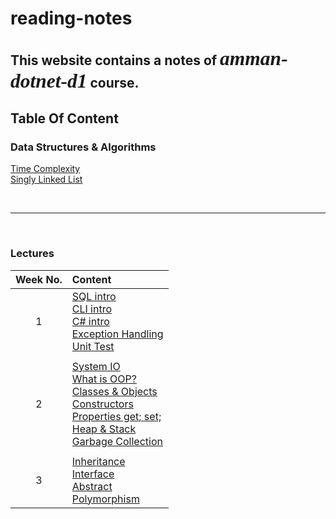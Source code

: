 # reading-notes

## This website contains a notes of *<span style="font-family:Papyrus; font-size:1.5em">amman-dotnet-d1</span>* course.


## Table Of Content

### Data Structures & Algorithms
[Time Complexity](DSA/Complexity.md) <br>
[Singly Linked List](DSA/SinglyLinkedList.md) <br>

<br>

---

<br>

### Lectures
| Week No. | Content |
| :---:    | :---    |
| 1        | [SQL intro](week1/SQL.md) <br> [CLI intro](week1/CLI.md) <br> [C# intro](week1/CSharp.md) <br>[Exception Handling](week1/ExceptionHandling.md) <br>[Unit Test](week1/UnitTest.md)|
|       |        |
| 2     | [System IO](week2/SystemIO.md) <br> [What is OOP?](week2/OOP//OOP.md) <br> [Classes & Objects](week2/OOP/ClassesObjects.md) <br> [Constructors](week2/OOP/Constructors.md) <br> [Properties get; set;](week2/Properties.md) <br> [Heap & Stack](week2/HeapStack.md) <br> [Garbage Collection](week2/GarbageCollection.md)|
|       |        |
| 3     |[Inheritance](week3/Inheritance.md) <br> [Interface](week3/Interface.md) <br> [Abstract](week3/Abstract.md)  <br> [Polymorphism](week3/Polymorphism.md)|